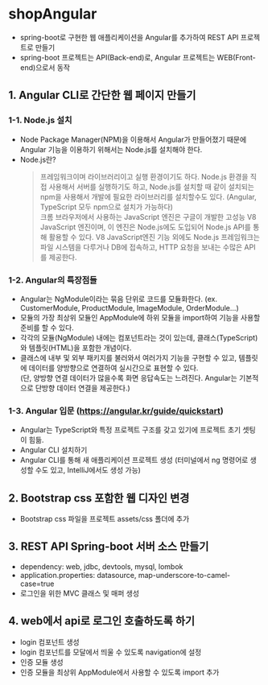 # shopAngular  
* spring-boot로 구현한 웹 애플리케이션을 Angular를 추가하여 REST API 프로젝트로 만들기
* spring-boot 프로젝트는 API(Back-end)로, Angular 프로젝트는 WEB(Front-end)으로서 동작
## 1. Angular CLI로 간단한 웹 페이지 만들기  
### 1-1. Node.js 설치  
* Node Package Manager(NPM)을 이용해서 Angular가 만들어졌기 때문에 Angular 기능을 이용하기 위해서는 Node.js를 설치해야 한다.
* Node.js란?  
    > 프레임워크이며 라이브러리이고 실행 환경이기도 하다. Node.js 환경을 직접 사용해서 서버를 실행하기도 하고, Node.js를 설치할 때 같이 설치되는 npm을 사용해서 개발에 필요한 라이브러리를 설치할수도 있다. (Angular, TypeScript 모두 npm으로 설치가 가능하다)  
    크롬 브라우저에서 사용하는 JavaScript 엔진은 구글이 개발한 고성능 V8 JavaScript 엔진이며, 이 엔진은 Node.js에도 도입되어 Node.js API를 통해 활용할 수 있다. V8 JavaScript엔진 기능 외에도 Node.js 프레임워크는 파일 시스템을 다루거나 DB에 접속하고, HTTP 요청을 보내는 수많은 API를 제공한다.  
    >

### 1-2. Angular의 특장점들  
* Angular는 NgModule이라는 묶음 단위로 코드를 모듈화한다. (ex. CustomerModule, ProductModule, ImageModule, OrderModule...)
* 모듈의 가장 최상위 모듈인 AppModule에 하위 모듈을 import하여 기능을 사용할 준비를 할 수 있다.
* 각각의 모듈(NgModule) 내에는 컴포넌트라는 것이 있는데, 클래스(TypeScript)와 템플릿(HTML)을 포함한 개념이다.
* 클래스에 내부 및 외부 패키지를 불러와서 여러가지 기능을 구현할 수 있고, 템플릿에 데이터를 양방향으로 연결하여 실시간으로 표현할 수 있다.  
(단, 양방향 연결 데이터가 많을수록 화면 응답속도는 느려진다. Angular는 기본적으로 단방향 데이터 연결을 제공한다.)  

### 1-3. Angular 입문 (https://angular.kr/guide/quickstart)
* Angular는 TypeScript와 특정 프로젝트 구조를 갖고 있기에 프로젝트 초기 셋팅이 힘듦.
* Angular CLI 설치하기
* Angular CLI를 통해 새 애플리케이션 프로젝트 생성 (터미널에서 ng 명령어로 생성할 수도 있고, IntelliJ에서도 생성 가능)

## 2. Bootstrap css 포함한 웹 디자인 변경
* Bootstrap css 파일을 프로젝트 assets/css 폴더에 추가

## 3. REST API Spring-boot 서버 소스 만들기
* dependency: web, jdbc, devtools, mysql, lombok
* application.properties: datasource, map-underscore-to-camel-case=true
* 로그인을 위한 MVC 클래스 및 매퍼 생성

## 4. web에서 api로 로그인 호출하도록 하기
* login 컴포넌트 생성
* login 컴포넌트를 모달에서 띄울 수 있도록 navigation에 설정
* 인증 모듈 생성
* 인증 모듈을 최상위 AppModule에서 사용할 수 있도록 import 추가
